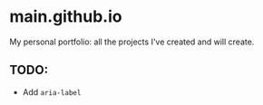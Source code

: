 # main.github.io
My personal portfolio: all the projects I've created and will create.

## TODO:
- Add `aria-label`